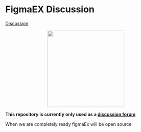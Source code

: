 


# FigmaEX  Discussion

 [Discussion](https://github.com/staff-moonvy/figmaEX/discussions)

<p align="center">
  <img src="https://github.com/staff-moonvy/figmaEX/raw/main/cover.png" width="240"></img>
</p>



**This repository is currently only used as a  [discussion forum](https://github.com/staff-moonvy/figmaEX/discussions)** 


When we are completely ready figmaEx will be open source
